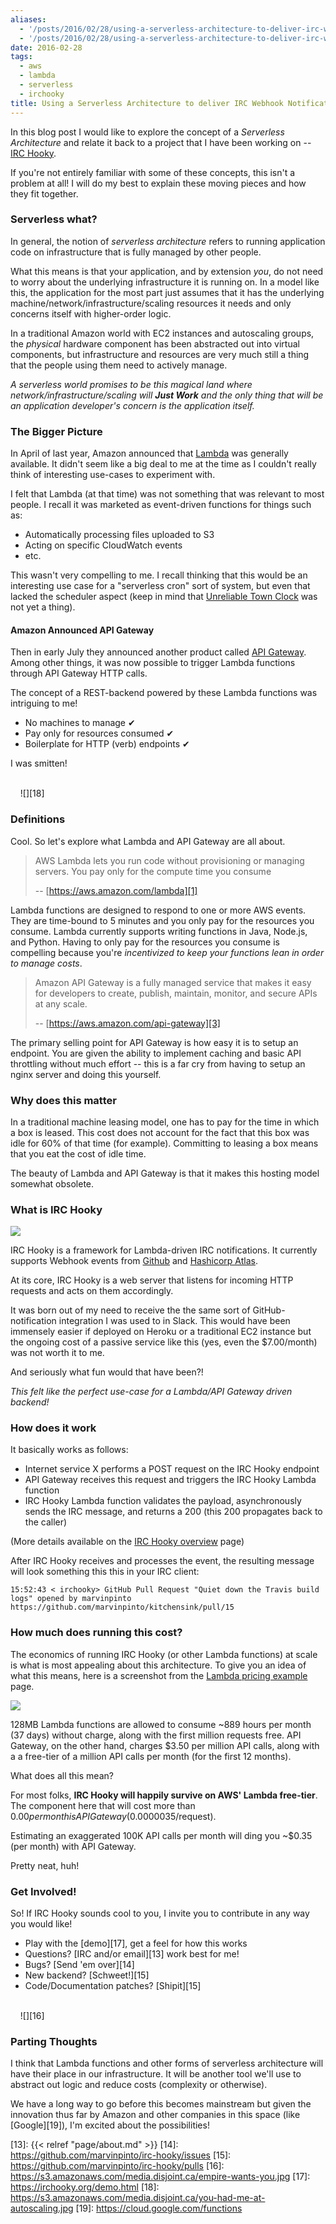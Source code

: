 ```yaml
---
aliases:
  - '/posts/2016/02/28/using-a-serverless-architecture-to-deliver-irc-webhook-notifications/'
  - '/posts/2016/02/28/using-a-serverless-architecture-to-deliver-irc-webhook-notifications'
date: 2016-02-28
tags:
  - aws
  - lambda
  - serverless
  - irchooky
title: Using a Serverless Architecture to deliver IRC Webhook Notifications
---
```


In this blog post I would like to explore the concept of a _Serverless
Architecture_ and relate it back to a project that I have been working on --
[IRC Hooky][4].

If you're not entirely familiar with some of these concepts, this isn't a
problem at all! I will do my best to explain these moving pieces and how they
fit together.



### Serverless what?

In general, the notion of _serverless architecture_ refers to running
application code on infrastructure that is fully managed by other people.

What this means is that your application, and by extension _you_, do not need
to worry about the underlying infrastructure it is running on. In a model like
this, the application for the most part just assumes that it has the underlying
machine/network/infrastructure/scaling resources it needs and only concerns
itself with higher-order logic.

In a traditional Amazon world with EC2 instances and autoscaling groups, the
_physical_ hardware component has been abstracted out into virtual components,
but infrastructure and resources are very much still a thing that
the people using them need to actively manage.

_A serverless world promises to be this magical land where
network/infrastructure/scaling will **Just Work** and the only thing that will
be an application developer's concern is the application itself._



### The Bigger Picture

In April of last year, Amazon announced that [Lambda][1] was generally
available. It didn't seem like a big deal to me at the time as I couldn't
really think of interesting use-cases to experiment with.

I felt that Lambda (at that time) was not something that was relevant to most
people. I recall it was marketed as event-driven functions for things such as:

- Automatically processing files uploaded to S3
- Acting on specific CloudWatch events
- etc.

This wasn't very compelling to me. I recall thinking that this would be an
interesting use case for a "serverless cron" sort of system, but even that
lacked the scheduler aspect (keep in mind that [Unreliable Town Clock][2] was
not yet a thing).

#### Amazon Announced API Gateway

Then in early July they announced another product called [API Gateway][3].
Among other things, it was now possible to trigger Lambda functions through API
Gateway HTTP calls.

The concept of a REST-backend powered by these Lambda functions was intriguing
to me!

- No machines to manage &#10004;
- Pay only for resources consumed &#10004;
- Boilerplate for HTTP (verb) endpoints &#10004;

I was smitten!

<br />
&nbsp;&nbsp;&nbsp;&nbsp;![][18]



### Definitions

Cool. So let's explore what Lambda and API Gateway are all about.

> AWS Lambda lets you run code without provisioning or managing servers. You
> pay only for the compute time you consume
>
> -- [https://aws.amazon.com/lambda][1]

Lambda functions are designed to respond to one or more AWS events. They are
time-bound to 5 minutes and you only pay for the resources you consume. Lambda
currently supports writing functions in Java, Node.js, and Python. Having to
only pay for the resources you consume is compelling because you're
_incentivized to keep your functions lean in order to manage costs_.

> Amazon API Gateway is a fully managed service that makes it easy for
> developers to create, publish, maintain, monitor, and secure APIs at any
> scale.
>
> -- [https://aws.amazon.com/api-gateway][3]

The primary selling point for API Gateway is how easy it is to setup an
endpoint. You are given the ability to implement caching and basic API
throttling without much effort -- this is a far cry from having to setup an
nginx server and doing this yourself.



### Why does this matter

In a traditional machine leasing model, one has to pay for the time in which a
box is leased. This cost does not account for the fact that this box was idle
for 60% of that time (for example). Committing to leasing a box means that you
eat the cost of idle time.

The beauty of Lambda and API Gateway is that it makes this hosting model
somewhat obsolete.



### What is IRC Hooky

![][7]

IRC Hooky is a framework for Lambda-driven IRC notifications. It currently
supports Webhook events from [Github][5] and [Hashicorp Atlas][6].

At its core, IRC Hooky is a web server that listens for incoming HTTP requests
and acts on them accordingly.

It was born out of my need to receive the the same sort of GitHub-notification
integration I was used to in Slack. This would have been immensely easier if
deployed on Heroku or a traditional EC2 instance but the ongoing cost of a
passive service like this (yes, even the $7.00/month) was not worth it to me.

And seriously what fun would that have been?!

_This felt like the perfect use-case for a Lambda/API Gateway driven backend!_



### How does it work

It basically works as follows:

- Internet service X performs a POST request on the IRC Hooky endpoint
- API Gateway receives this request and triggers the IRC Hooky Lambda function
- IRC Hooky Lambda function validates the payload, asynchronously sends the IRC
message, and returns a 200 (this 200 propagates back to the caller)

(More details available on the [IRC Hooky overview][8] page)

After IRC Hooky receives and processes the event, the resulting message will
look something this this in your IRC client:

```text
15:52:43 < irchooky> GitHub Pull Request "Quiet down the Travis build logs" opened by marvinpinto https://github.com/marvinpinto/kitchensink/pull/15
```



### How much does running this cost?

The economics of running IRC Hooky (or other Lambda functions) at scale is what
is most appealing about this architecture. To give you an idea of what this
means, here is a screenshot from the [Lambda pricing example][10] page.

![][11]

128MB Lambda functions are allowed to consume ~889 hours per month (37 days)
without charge, along with the first million requests free. API Gateway, on
the other hand, charges $3.50 per million API calls, along with a a free-tier
of a million API calls per month (for the first 12 months).

What does all this mean?

For most folks, **IRC Hooky will happily survive on AWS' Lambda free-tier**.
The component here that will cost more than $0.00 per month is API Gateway
($0.0000035/request).

Estimating an exaggerated 100K API calls per month will ding you ~$0.35 (per
month) with API Gateway.

Pretty neat, huh!



### Get Involved!

So! If IRC Hooky sounds cool to you, I invite you to contribute in any way you
would like!

- Play with the [demo][17], get a feel for how this works
- Questions? [IRC and/or email][13] work best for me!
- Bugs? [Send 'em over][14]
- New backend? [Schweet!][15]
- Code/Documentation patches? [Shipit][15]

<br />
&nbsp;&nbsp;&nbsp;&nbsp;![][16]



### Parting Thoughts

I think that Lambda functions and other forms of serverless architecture will
have their place in our infrastructure. It will be another tool we'll use to
abstract out logic and reduce costs (complexity or otherwise).

We have a long way to go before this becomes mainstream but given the
innovation thus far by Amazon and other companies in this space (like
[Google][19]), I'm excited about the possibilities!

[1]: https://aws.amazon.com/lambda
[2]: https://alestic.com/2015/05/aws-lambda-recurring-schedule
[3]: https://aws.amazon.com/api-gateway
[4]: https://irchooky.org
[5]: https://irchooky.org/github.html
[6]: https://irchooky.org/atlas.html
[7]: https://s3.amazonaws.com/media.disjoint.ca/irc-hooky-brief-overview.png
[8]: https://irchooky.org/overview.html
[9]: https://aws.amazon.com/api-gateway/pricing
[10]: https://aws.amazon.com/lambda/pricing
[11]: https://s3.amazonaws.com/media.disjoint.ca/lambda-pricing-screenshot.png
[13]: {{< relref "page/about.md" >}}
[14]: https://github.com/marvinpinto/irc-hooky/issues
[15]: https://github.com/marvinpinto/irc-hooky/pulls
[16]: https://s3.amazonaws.com/media.disjoint.ca/empire-wants-you.jpg
[17]: https://irchooky.org/demo.html
[18]: https://s3.amazonaws.com/media.disjoint.ca/you-had-me-at-autoscaling.jpg
[19]: https://cloud.google.com/functions
